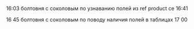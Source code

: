 16:03
болтовня с соколовым по узнаванию полей из ref product ce
16:41

16 45
болтовня с соколовым по поводу наличия полей в таблицах
17 00